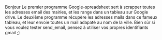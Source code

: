 Bonjour
Le premier programme Google-spreadsheet sert à scrapper toutes les adresses email des mairies, et les range dans un tableau
sur Google drive.
Le deuxième programme récupère les adresses mails dans ce fameux tableau, et leur envoie toutes un mail adapaté au nom de la ville. 
Bien sûr si vous voulez tester send_email, pensez à utiliser vos propres identifiants gmail ;)

